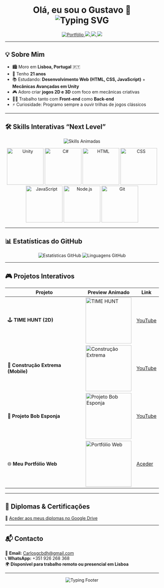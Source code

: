 <h1 align="center">
  Olá, eu sou o Gustavo 👋<br>
  <img src="https://readme-typing-svg.herokuapp.com?font=Fira+Code&size=28&duration=2000&pause=1000&color=00BFFF&center=true&vCenter=true&width=600&lines=🎮+Game+Dev+apaixonado+por+Unity;🌐+Futuro+Dev+Web+Front-end+%26+Back-end;🚀+Criando+experiências+incríveis!" alt="Typing SVG" />
</h1>

<p align="center">
  <a href="https://portfoliogustav.netlify.app/" target="_blank">
    <img src="https://img.shields.io/badge/Aceder%20Portfólio-00BFFF?style=for-the-badge&logo=google-chrome&logoColor=white" alt="Portfólio">
  </a>
  <a href="https://github.com/Gustavoxsq" target="_blank">
    <img src="https://img.shields.io/badge/GitHub-100000?style=for-the-badge&logo=github&logoColor=white" />
  </a>
  <a href="mailto:Carlosgcbdh@gmail.com">
    <img src="https://img.shields.io/badge/Email-D14836?style=for-the-badge&logo=gmail&logoColor=white" />
  </a>
  <a href="https://wa.me/351926268368" target="_blank">
    <img src="https://img.shields.io/badge/WhatsApp-25D366?style=for-the-badge&logo=whatsapp&logoColor=white" />
  </a>
</p>

---

## 💡 Sobre Mim

- 🏙️ Moro em **Lisboa, Portugal** 🇵🇹  
- 🎂 Tenho **21 anos**  
- 📚 Estudando: **Desenvolvimento Web (HTML, CSS, JavaScript)** + **Mecânicas Avançadas em Unity**  
- 🎮 Adoro criar **jogos 2D e 3D** com foco em mecânicas criativas  
- 👨‍💻 Trabalho tanto com **Front-end** como **Back-end**  
- ⚡ Curiosidade: Programo sempre a ouvir trilhas de jogos clássicos

---

## 🛠️ Skills Interativas “Next Level”

<p align="center">
  <img src="https://readme-typing-svg.herokuapp.com?font=Fira+Code&size=22&duration=1500&pause=500&color=FF9900&center=true&vCenter=true&width=600&lines=Unity+%26+C%23+%E2%9C%94;HTML+%26+CSS+%E2%9C%94;JavaScript+%E2%9C%94;Node.js+%E2%9C%94;Git+%E2%9C%94" alt="Skills Animadas" />
</p>

<p align="center">
  <!-- Cada badge é um GIF simulando hover -->
  <img src="https://media.giphy.com/media/26BRzozg4TCBXv6QU/giphy.gif" width="120" title="Unity" />
  <img src="https://media.giphy.com/media/l0HlUQj4C9Y8e1pKk/giphy.gif" width="120" title="C#" />
  <img src="https://media.giphy.com/media/3oEjI6SIIHBdRxXI40/giphy.gif" width="120" title="HTML" />
  <img src="https://media.giphy.com/media/l0Exk8EUzSLsrErEQ/giphy.gif" width="120" title="CSS" />
  <img src="https://media.giphy.com/media/xT0xeJpnrWC4XWblEk/giphy.gif" width="120" title="JavaScript" />
  <img src="https://media.giphy.com/media/3o6Zt481isNVuQI1l6/giphy.gif" width="120" title="Node.js" />
  <img src="https://media.giphy.com/media/l0HlBo7eyXzSZkJri/giphy.gif" width="120" title="Git" />
</p>

---

## 📊 Estatísticas do GitHub

<p align="center">
  <img src="https://github-readme-stats.vercel.app/api?username=Gustavoxsq&show_icons=true&theme=dark&count_private=true&hide_title=true" alt="Estatísticas GitHub" />
  <img src="https://github-readme-stats.vercel.app/api/top-langs/?username=Gustavoxsq&layout=compact&theme=dark" alt="Linguagens GitHub" />
</p>

---

## 🎮 Projetos Interativos

| Projeto                             | Preview Animado                       | Link                                                                 |
|-------------------------------------|--------------------------------------|----------------------------------------------------------------------|
| 🕹️ **TIME HUNT (2D)**               | <img src="https://media.giphy.com/media/TVpTe9D3GSc/giphy.gif" width="150" title="TIME HUNT"/> | [YouTube](https://youtu.be/TVpTe9D3GSc?si=QvYki93ohgO_uaVl)  |
| 📱 **Construção Extrema (Mobile)**  | <img src="https://media.giphy.com/media/jEpRbdhVNVM/giphy.gif" width="150" title="Construção Extrema"/> | [YouTube](https://youtu.be/jEpRbdhVNVM?si=ya6y5M38DODJEhGV)   |
| 🔧 **Projeto Bob Esponja**          | <img src="https://media.giphy.com/media/yhSHCAkmloI/giphy.gif" width="150" title="Projeto Bob Esponja"/> | [YouTube](https://youtu.be/yhSHCAkmloI)                         |
| 🌐 **Meu Portfólio Web**            | <img src="https://media.giphy.com/media/3o7aD2saalBwwftBIY/giphy.gif" width="150" title="Portfólio Web"/> | [Aceder](https://portfoliogustav.netlify.app/)                  |

---

## 📜 Diplomas & Certificações

📁 [Aceder aos meus diplomas no Google Drive](https://drive.google.com/drive/folders/14--AQe70PeHCsw7OXfxWGNHNH70dxPQL?usp=sharing)

---

## 📬 Contacto

📧 **Email:** [Carlosgcbdh@gmail.com](mailto:Carlosgcbdh@gmail.com)  
📞 **WhatsApp:** +351 926 268 368  
🌍 **Disponível para trabalho remoto ou presencial em Lisboa**

---

<p align="center">
  <img src="https://readme-typing-svg.herokuapp.com?font=Fira+Code&weight=700&size=28&pause=1000&color=00BFFF&center=true&vCenter=true&width=600&lines=Vamos%20criar%20algo%20incr%C3%ADvel%20juntos!%20🚀" alt="Typing Footer" />
</p>
